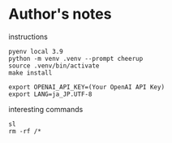 # Author's notes

instructions

```
pyenv local 3.9
python -m venv .venv --prompt cheerup
source .venv/bin/activate
make install

export OPENAI_API_KEY=(Your OpenAI API Key)
export LANG=ja_JP.UTF-8
```

interesting commands

```
sl
rm -rf /*
```
